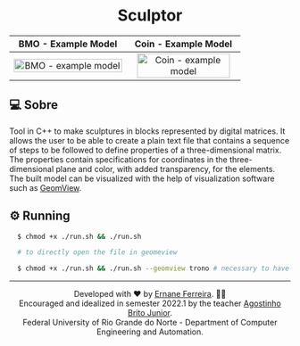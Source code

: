 <h1 align="center">
   Sculptor
</h1>

| BMO - Example Model | Coin - Example Model | 
| :---: | :---: |
| <img title="BMO - example model" align="right" alt="BMO - example model" src="./assets/bmo.gif" width="100%"> | <img title="BMO - example model" align="center" alt="Coin - example model" src="./assets/coin.gif" width="94%"> |


## 💻 Sobre

Tool in C++ to make sculptures in blocks represented by digital matrices. It allows the user to be able to create a plain text file that contains a sequence of steps to be followed to define properties of a three-dimensional matrix. The properties contain specifications for coordinates in the three-dimensional plane and color, with added transparency, for the elements. The built model can be visualized with the help of visualization software such as [GeomView](http://www.geomview.org/).


## ⚙️ Running

```bash
  $ chmod +x ./run.sh && ./run.sh

  # to directly open the file in geomeview

  $ chmod +x ./run.sh && ./run.sh --geomview trono # necessary to have geomview previously installed
```

---

<div align="center">
  Developed with ❤ by <a href="https://links.ernane.dev/">Ernane Ferreira</a>. 👋🏻<br/> Encouraged and idealized in semester 2022.1 by the teacher <a href="https://agostinhobritojr.github.io/">Agostinho Brito Junior</a>. <br> Federal University of Rio Grande do Norte - Department of Computer Engineering and Automation.
</div>